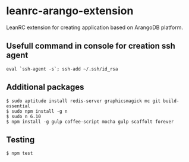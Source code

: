 leanrc-arango-extension
================================

LeanRC extension for creating application based on ArangoDB platform.


## Usefull command in console for creation ssh agent
```
eval `ssh-agent -s`; ssh-add ~/.ssh/id_rsa

```

## Additional packages
```
$ sudo aptitude install redis-server graphicsmagick mc git build-essential
$ sudo npm install -g n
$ sudo n 6.10
$ npm install -g gulp coffee-script mocha gulp scaffolt forever
```

## Testing
```
$ npm test
```
